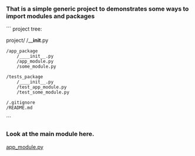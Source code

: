 ### That is a simple generic project to demonstrates some ways to import modules and packages

´´´
project tree:

project/
    /____init__.py

    /app_package
        /____init__.py
        /app_module.py
        /some_module.py

    /tests_package
        /____init__.py
        /test_app_module.py
        /test_some_module.py
    
    /.gitignore
    /README.md
´´´

### Look at the main module here.
<a href="app_package/app_module.py">app_module.py</a>